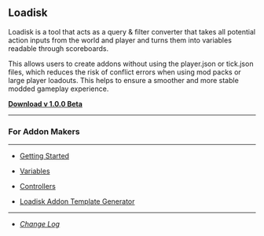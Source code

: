 ## **Loadisk**

Loadisk is a tool  that acts as a query & filter converter that takes all potential action inputs from the world and player and turns them into variables readable through scoreboards.

This  allows users to create addons without using the player.json or tick.json files, which reduces the risk of conflict errors when using mod packs or large player loadouts. This helps to ensure a smoother and more stable modded gameplay experience.

[**Download v 1.0.0 Beta**](https://github.com/voxeldon/Loadisk-Public/raw/main/builds/loadisk.public1.0.0.mcaddon)

---

### For Addon Makers

---

- [Getting Started](https://github.com/voxeldon/Loadisk-Public/blob/main/documentation/feature/getstarted.md)

- [Variables](https://github.com/voxeldon/Loadisk-Public/blob/main/documentation/feature/variable.md)

- [Controllers](https://github.com/voxeldon/Loadisk-Public/blob/main/documentation/feature/controllers.md)

- [Loadisk Addon Template Generator](https://github.com/voxeldon/Loadisk-Public/raw/main/builds/ldPackGen1.0.0.zip)

---

- [*Change Log*](https://github.com/voxeldon/Loadisk-Public/blob/main/documentation/feature/change_log.md)